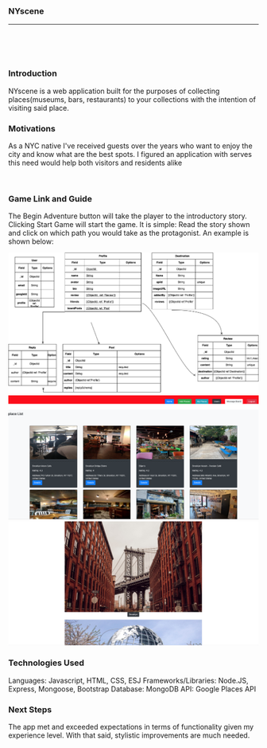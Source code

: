 
### NYscene


---

<br>
<br>
<br>

### Introduction
NYscene is a web application built for the purposes of collecting places(museums, bars, restaurants) to your collections with the intention of visiting said place.


### Motivations

As a NYC native I've received guests over the years who want to enjoy the city and know what are the best spots. I figured an application with serves this need would help both visitors and residents alike

<br>

### Game Link and Guide



The Begin Adventure button will take the player to the introductory story. Clicking Start Game will start the game. 
It is simple: Read the story shown and click on which path you would take as the protagonist. An example is shown below:

![image](/images/NYsceneERD.drawio.png)
![image](/images/NYscene_list_view.png)
![image](images/NYscene_places_view.jpeg)
<br>



### Technologies Used

Languages: Javascript, HTML, CSS, ESJ
Frameworks/Libraries: Node.JS, Express, Mongoose, Bootstrap
Database: MongoDB
API: Google Places API


### Next Steps

The app met and exceeded expectations in terms of functionality given my experience level. With that said, stylistic improvements are much needed.




